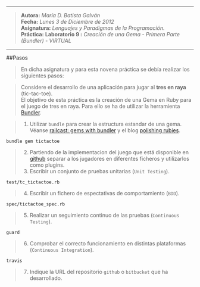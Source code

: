 ***  
>**Autora:**         *María D. Batista Galván*  
>**Fecha:**          *Lunes 3 de Diciembre de 2012*  
>**Asignatura:**     *Lenguajes y Paradigmas de la Programación.*  
>**Práctica:**       **Laboratorio 9 :** *Creación de una Gema - Primera Parte (Bundler) - VIRTUAL*  
***  

##Pasos

>En dicha asignatura y para esta novena práctica se debía realizar los siguientes pasos:  

>Considere el desarrollo de una aplicación para jugar al **tres en raya** (tic-tac-toe).  
El objetivo de esta práctica es la creación de una Gema en Ruby para el juego de tres en raya. Para ello se ha de utilizar la herramienta [Bundler](http://gembundler.com/).  

>1. Utilizar `bundle` para crear la estructura estandar de una gema.  
Véanse [railcast: gems with bundler](http://railscasts.com/episodes/245-new-gem-with-bundler?language=es&view=asciicast) y el blog [polishing rubies](http://www.intridea.com/blog/tag/polishing%20rubies).  

	bundle gem tictactoe  

>2. Partiendo de la implementacion del juego que está disponible en [github](https://github.com/crguezl/tictactoe) separar a los jugadores en diferentes ficheros y utilizarlos como plugins.  
>3. Escribir un conjunto de pruebas unitarias (`Unit Testing`).  

	test/tc_tictactoe.rb  

>4. Escribir un fichero de espectativas de comportamiento (`BDD`).  

	spec/tictactoe_spec.rb  

>5. Realizar un seguimiento continuo de las pruebas (`Continuous Testing`).  

	guard  

>6. Comprobar el correcto funcionamiento en distintas plataformas (`Continuous Integration`).  

	travis  

>7. Indique la URL del repositorio `github` o `bitbucket` que ha desarrollado.  
